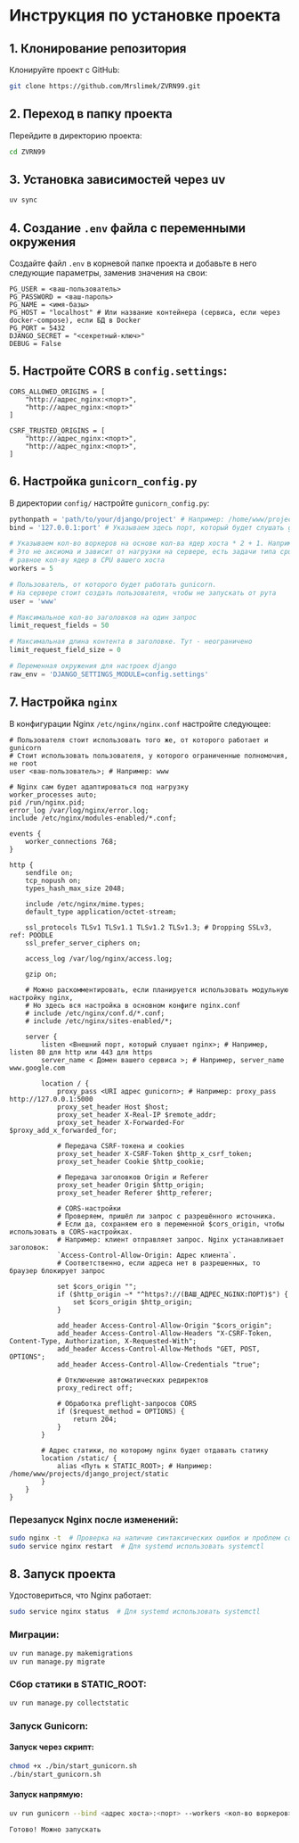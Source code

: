 # Инструкция по установке проекта

## 1. Клонирование репозитория
Клонируйте проект с GitHub:
```bash
git clone https://github.com/Mrslimek/ZVRN99.git
```

## 2. Переход в папку проекта
Перейдите в директорию проекта:
```bash
cd ZVRN99
```

## 3. Установка зависимостей через uv
```bash
uv sync
```

## 4. Создание `.env` файла с переменными окружения
Создайте файл `.env` в корневой папке проекта и добавьте в него следующие параметры, заменив значения на свои:

```env
PG_USER = <ваш-пользователь>
PG_PASSWORD = <ваш-пароль>
PG_NAME = <имя-базы>
PG_HOST = "localhost" # Или название контейнера (сервиса, если через docker-compose), если БД в Docker
PG_PORT = 5432
DJANGO_SECRET = "<секретный-ключ>"
DEBUG = False
```

## 5. Настройте CORS в `config.settings`:
```
CORS_ALLOWED_ORIGINS = [
    "http://адрес_nginx:<порт>",
    "http://адрес_nginx:<порт>"
]

CSRF_TRUSTED_ORIGINS = [
    "http://адрес_nginx:<порт>",
    "http://адрес_nginx:<порт>",
]
```

## 6. Настройка `gunicorn_config.py`
В директории `config/` настройте `gunicorn_config.py`:

```python
pythonpath = 'path/to/your/django/project' # Например: /home/www/projects/django_project
bind = '127.0.0.1:port' # Указываем здесь порт, который будет слушать gunicorn. Например 127.0.0.1:8000

# Указываем кол-во воркеров на основе кол-ва ядер хоста * 2 + 1. Например: 4 ядра у хоста - 9 воркеров
# Это не аксиома и зависит от нагрузки на сервере, есть задачи типа cpu bound, то стоит поставить кол-во воркеров
# равное кол-ву ядер в CPU вашего хоста
workers = 5

# Пользователь, от которого будет работать gunicorn.
# На сервере стоит создать пользователя, чтобы не запускать от рута
user = 'www'

# Максимальное кол-во заголовков на один запрос
limit_request_fields = 50

# Максимальная длина контента в заголовке. Тут - неограничено
limit_request_field_size = 0

# Переменная окружения для настроек django
raw_env = 'DJANGO_SETTINGS_MODULE=config.settings'
```

## 7. Настройка `nginx`
В конфигурации Nginx `/etc/nginx/nginx.conf` настройте следующее:

```nginx
# Пользователя стоит использовать того же, от которого работает и gunicorn
# Стоит использовать пользователя, у которого ограниченные полномочия, не root
user <ваш-пользователь>; # Например: www

# Nginx сам будет адаптироваться под нагрузку
worker_processes auto;
pid /run/nginx.pid;
error_log /var/log/nginx/error.log;
include /etc/nginx/modules-enabled/*.conf;

events {
    worker_connections 768;
}

http {
    sendfile on;
    tcp_nopush on;
    types_hash_max_size 2048;

    include /etc/nginx/mime.types;
    default_type application/octet-stream;

    ssl_protocols TLSv1 TLSv1.1 TLSv1.2 TLSv1.3; # Dropping SSLv3, ref: POODLE
    ssl_prefer_server_ciphers on;

    access_log /var/log/nginx/access.log;

    gzip on;

    # Можно раскомментировать, если планируется использовать модульную настройку nginx,
    # Но здесь вся настройка в основном конфиге nginx.conf
    # include /etc/nginx/conf.d/*.conf;
    # include /etc/nginx/sites-enabled/*;

    server {
        listen <Внешний порт, который слушает nginx>; # Например, listen 80 для http или 443 для https
        server_name < Домен вашего сервиса >; # Например, server_name www.google.com

        location / {
            proxy_pass <URI адрес gunicorn>; # Например: proxy_pass http://127.0.0.1:5000
            proxy_set_header Host $host;
            proxy_set_header X-Real-IP $remote_addr;
            proxy_set_header X-Forwarded-For $proxy_add_x_forwarded_for;

            # Передача CSRF-токена и cookies
            proxy_set_header X-CSRF-Token $http_x_csrf_token;
            proxy_set_header Cookie $http_cookie;

            # Передача заголовков Origin и Referer
            proxy_set_header Origin $http_origin;
            proxy_set_header Referer $http_referer;

            # CORS-настройки
            # Проверяем, пришёл ли запрос с разрешённого источника.
            # Если да, сохраняем его в переменной $cors_origin, чтобы использовать в CORS-настройках.
            # Например: клиент отправляет запрос. Nginx устанавливает заголовок: 
            `Access-Control-Allow-Origin: Адрес клиента`.
            # Соответственно, если адреса нет в разрешенных, то браузер блокирует запрос

            set $cors_origin "";
            if ($http_origin ~* "^https?://(ВАШ_АДРЕС_NGINX:ПОРТ)$") {
                set $cors_origin $http_origin;
            }
            
            add_header Access-Control-Allow-Origin "$cors_origin";
            add_header Access-Control-Allow-Headers "X-CSRF-Token, Content-Type, Authorization, X-Requested-With";
            add_header Access-Control-Allow-Methods "GET, POST, OPTIONS";
            add_header Access-Control-Allow-Credentials "true";

            # Отключение автоматических редиректов
            proxy_redirect off;

            # Обработка preflight-запросов CORS
            if ($request_method = OPTIONS) {
                return 204;
            }
        }

        # Адрес статики, по которому nginx будет отдавать статику
        location /static/ {
            alias <Путь к STATIC_ROOT>; # Например: /home/www/projects/django_project/static
        }
    }
}
```

### Перезапуск Nginx после изменений:
```bash
sudo nginx -t  # Проверка на наличие синтаксических ошибок и проблем со структурой
sudo service nginx restart  # Для systemd использовать systemctl
```

## 8. Запуск проекта
Удостовериться, что Nginx работает:
```bash
sudo service nginx status  # Для systemd использовать systemctl
```

### Миграции:
```bash
uv run manage.py makemigrations
uv run manage.py migrate
```

### Сбор статики в STATIC_ROOT:
```bash
uv run manage.py collectstatic
```

### Запуск Gunicorn:
#### Запуск через скрипт:
```bash
chmod +x ./bin/start_gunicorn.sh
./bin/start_gunicorn.sh
```

#### Запуск напрямую:
```bash
uv run gunicorn --bind <адрес хоста>:<порт> --workers <кол-во воркеров> --log-level info --access-logfile access.log --error-logfile error.log config.wsgi
```

```Готово! Можно запускать```